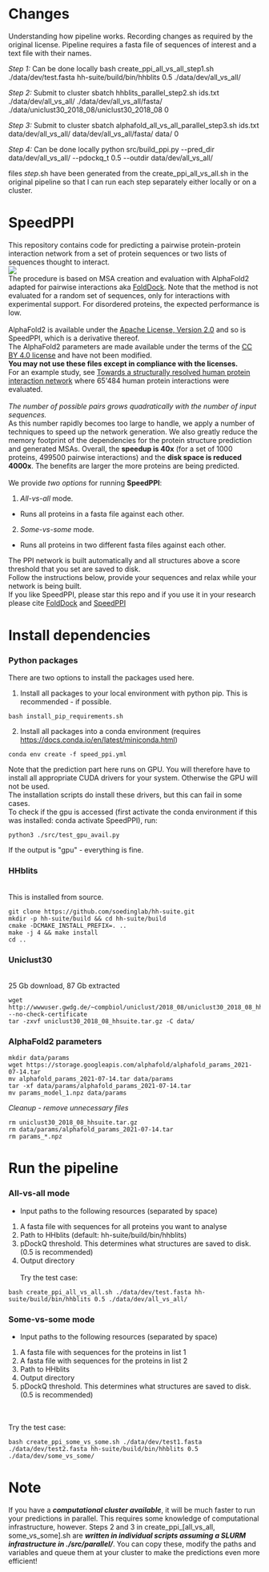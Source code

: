 # Changes 

Understanding how pipeline works. Recording changes as required by the original license. 
Pipeline requires a fasta file of sequences of interest and a text file with their names. 

*Step 1:* Can be done locally
bash create_ppi_all_vs_all_step1.sh ./data/dev/test.fasta hh-suite/build/bin/hhblits 0.5 ./data/dev/all_vs_all/

*Step 2:* Submit to cluster
sbatch hhblits_parallel_step2.sh ids.txt  ./data/dev/all_vs_all/  ./data/dev/all_vs_all/fasta/  ./data/uniclust30_2018_08/uniclust30_2018_08 0

*Step 3:* Submit to cluster
sbatch alphafold_all_vs_all_parallel_step3.sh ids.txt  data/dev/all_vs_all/  data/dev/all_vs_all/fasta/  data/  0

*Step 4:* Can be done locally
python src/build_ppi.py --pred_dir data/dev/all_vs_all/ --pdockq_t 0.5 --outdir  data/dev/all_vs_all/

files *step*.sh have been generated from the create_ppi_all_vs_all.sh in the original pipeline so that I can run each step separately either locally or on a cluster. 


# SpeedPPI

This repository contains code for predicting a pairwise protein-protein interaction network from a set of protein sequences or two lists of sequences thought to interact.
\
<img src="./procedure.jpg"/>
\
The procedure is based on MSA creation and evaluation with AlphaFold2 adapted for pairwise interactions aka [FoldDock](https://www.nature.com/articles/s41467-022-28865-w). Note that the method is not evaluated for a random set of sequences, only for interactions with experimental support. For disordered proteins, the expected performance is low.
\
\
AlphaFold2 is available under the [Apache License, Version 2.0](http://www.apache.org/licenses/LICENSE-2.0) and so is SpeedPPI, which is a derivative thereof.  \
The AlphaFold2 parameters are made available under the terms of the [CC BY 4.0 license](https://creativecommons.org/licenses/by/4.0/legalcode) and have not been modified.
\
**You may not use these files except in compliance with the licenses.**
\
For an example study, see [Towards a structurally resolved human protein interaction network](https://www.nature.com/articles/s41594-022-00910-8) where 65'484 human protein interactions were evaluated.
\
\
*The number of possible pairs grows quadratically with the number of input sequences.* \
As this number rapidly becomes too large to handle, we apply a number of techniques to speed up the
network generation. We also greatly reduce the memory footprint of the dependencies for the protein structure prediction and generated MSAs. Overall, the **speedup is 40x** (for a set of 1000 proteins, 499500 pairwise interactions) and the **disk space is reduced 4000x**. The benefits are larger the more proteins are being predicted.
\
\
We provide *two options* for running **SpeedPPI**:
1. *All-vs-all* mode.
- Runs all proteins in a fasta file against each other.
2. *Some-vs-some* mode.
- Runs all proteins in two different fasta files against each other.

The PPI network is built automatically and all structures above a score threshold that you set are
saved to disk.
\
Follow the instructions below, provide your sequences and relax while your network is being built.
\
If you like SpeedPPI, please star this repo and if you use it in your research please cite [FoldDock](https://www.nature.com/articles/s41467-022-28865-w) and [SpeedPPI](https://www.biorxiv.org/content/10.1101/2023.04.15.536993v1)


# Install dependencies

### Python packages

There are two options to install the packages used here.

1. Install all packages to your local environment with python pip.
This is recommended - if possible.
```
bash install_pip_requirements.sh
```
2. Install all packages into a conda environment (requires https://docs.conda.io/en/latest/miniconda.html)
```
conda env create -f speed_ppi.yml
```

Note that the prediction part here runs on GPU. You will therefore have to install all appropriate CUDA drivers for your system. Otherwise the GPU will not be used. \
The installation scripts do install these drivers, but this can fail in some cases. \
To check if the gpu is accessed (first activate the conda environment if this was installed: conda activate SpeedPPI), run:
```
python3 ./src/test_gpu_avail.py
```
If the output is "gpu" - everything is fine.

### HHblits
\
This is installed from source.
```
git clone https://github.com/soedinglab/hh-suite.git
mkdir -p hh-suite/build && cd hh-suite/build
cmake -DCMAKE_INSTALL_PREFIX=. ..
make -j 4 && make install
cd ..
```

### Uniclust30
\
25 Gb download, 87 Gb extracted
```
wget http://wwwuser.gwdg.de/~compbiol/uniclust/2018_08/uniclust30_2018_08_hhsuite.tar.gz --no-check-certificate
tar -zxvf uniclust30_2018_08_hhsuite.tar.gz -C data/
```

### AlphaFold2 parameters
```
mkdir data/params
wget https://storage.googleapis.com/alphafold/alphafold_params_2021-07-14.tar
mv alphafold_params_2021-07-14.tar data/params
tar -xf data/params/alphafold_params_2021-07-14.tar
mv params_model_1.npz data/params
```

*Cleanup - remove unnecessary files*
```
rm uniclust30_2018_08_hhsuite.tar.gz
rm data/params/alphafold_params_2021-07-14.tar
rm params_*.npz
```

# Run the pipeline

###  All-vs-all mode
- Input paths to the following resources (separated by space)
1. A fasta file with sequences for all proteins you want to analyse
2. Path to HHblits (default: hh-suite/build/bin/hhblits)
3. pDockQ threshold. This determines what structures are saved to disk. (0.5 is recommended)
4. Output directory
\
\
Try the test case:
```
bash create_ppi_all_vs_all.sh ./data/dev/test.fasta hh-suite/build/bin/hhblits 0.5 ./data/dev/all_vs_all/
```

###  Some-vs-some mode
- Input paths to the following resources (separated by space)
1. A fasta file with sequences for the proteins in list 1
2. A fasta file with sequences for the proteins in list 2
3. Path to HHblits
4. Output directory
5. pDockQ threshold. This determines what structures are saved to disk. (0.5 is recommended)

\
\
Try the test case:
```
bash create_ppi_some_vs_some.sh ./data/dev/test1.fasta ./data/dev/test2.fasta hh-suite/build/bin/hhblits 0.5 ./data/dev/some_vs_some/
```

# Note
If you have a ***computational cluster available***, it will be much faster to run your predictions in parallel. This requires some knowledge of computational infrastructure, however. Steps 2 and 3 in create_ppi_[all_vs_all, some_vs_some].sh are ***written in individual scripts assuming a SLURM infrastructure in ./src/parallel/***. You can copy these, modify the paths and variables and queue them at your cluster to make the predictions even more efficient!
